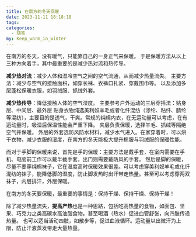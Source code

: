 ```yaml
---
title: 在南方的冬天保暖
date: 2023-11-11 18:18:18
tags:
categories:
  - 随笔
my: Keep_warm_in_winter
---
```

在南方的冬天，没有暖气，只能靠自己的一身正气来保暖。
于是保暖方法从以上三种方向着手，其中最重要的是减少热对流和热传导。

**减少热对流**：减少人体和湿冷空气之间的空气流通，从而减少热量流失。
主要方法：减少与空气的接触面积，如穿长袜、衣裤口扎紧、穿戴围巾等。
以及添加多层蓬松保暖衣服，如羽绒服、抓绒外套。

**减少热传导**：降低接触人体的空气湿度。
主要参考户外运动的三层穿搭法：贴身层、中间层、最外层
贴身衣物纯选美利奴羊毛或者化纤混纺（涤纶、粘纤、腈纶等混纺），主要目的是透气，干爽。常规的纯棉内衣，在无运动量可以考虑，在有运动量时，吸湿后保温性能会严重下降。
夹层负责保暖，选择羊毛、抓绒等隔绝空气并保暖。
外层的外套选防风防水材料，减少水气进入。在家穿着时，可以烘干衣物，减少衣服的湿度，在南方的冬天能极大提升棉服与羽绒服的保暖性能。

而对于手脚的保暖来说，首先是手的保暖：主要方法是戴手套，在室内需要在手机、电脑前工作可以戴半截手套，出门则需要戴防风的手套。
然后是脚的保暖，尽量不要穿纯棉袜子，它在湿度高时保暖效果很差。可以考虑穿美利奴羊毛或化纤混纺的袜子，能降低脚的湿度，防止脚发热时出汗带走热量。甚至可以考虑穿两双袜子，内层排汗，外层保暖。

在南方的冬天要保暖，最重要的事情是：保持干燥、保持干燥、保持干燥！

除了减少热量流失，**提高产热**也是一种思路，包括吃高热量的食物，如面包、坚果、巧克力之类高碳水高油脂食物。甚至喝酒（热水）促进血管舒张，向四肢传递热量。
也可以适当活动四肢，如散步等，促进血液循环。运动量以出微汗为上限，防止汗液蒸发带走大量热量。